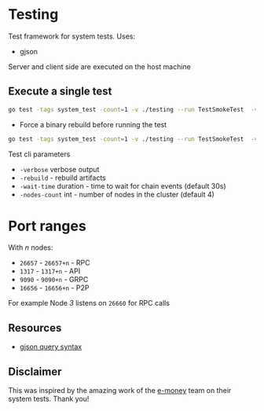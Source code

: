 # Testing

Test framework for system tests. Uses:

* gjson

Server and client side are executed on the host machine

## Execute a single test

```sh
go test -tags system_test -count=1 -v ./testing --run TestSmokeTest  -verbose
```

* Force a binary rebuild before running the test

```sh
go test -tags system_test -count=1 -v ./testing --run TestSmokeTest  -verbose -rebuild
```

Test cli parameters

* `-verbose` verbose output
* `-rebuild` - rebuild artifacts
* `-wait-time` duration - time to wait for chain events (default 30s)
* `-nodes-count` int - number of nodes in the cluster (default 4)

# Port ranges
With *n* nodes:
* `26657` - `26657+n` - RPC
* `1317` - `1317+n` - API
* `9090` - `9090+n` - GRPC
* `16656` - `16656+n` - P2P

For example Node *3* listens on `26660` for RPC calls

## Resources

* [gjson query syntax](https://github.com/tidwall/gjson#path-syntax)

## Disclaimer

This was inspired by the amazing work of the [e-money](https://github.com/e-money) team on their system tests. Thank
you!